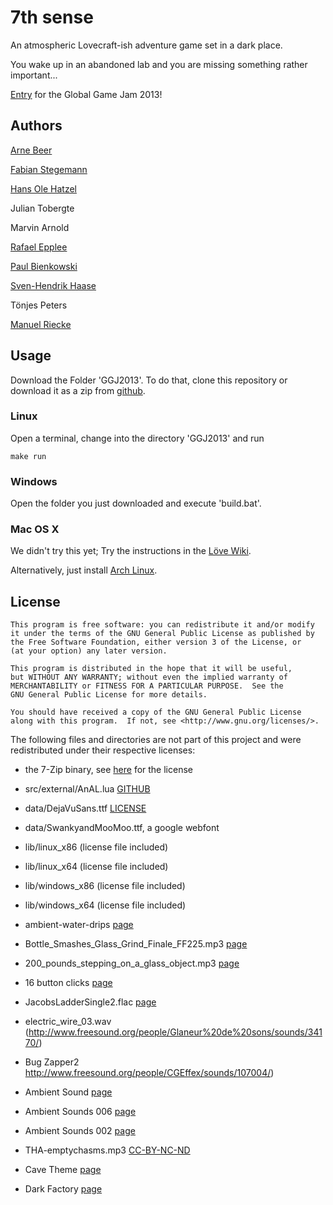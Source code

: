 # 7th sense

An atmospheric Lovecraft-ish adventure game set in a dark place.

You wake up in an abandoned lab and you are missing something rather important... 

[Entry](http://globalgamejam.org/2013/7th-sense) for the Global Game Jam 2013!

## Authors
[Arne Beer](https://github.com/nukesor)

[Fabian Stegemann](https://github.com/zetaron)

[Hans Ole Hatzel](https://github.com/hatzel)

Julian Tobergte

Marvin Arnold

[Rafael Epplee](https://github.com/raffomania)

[Paul Bienkowski](https://github.com/opatut)

[Sven-Hendrik Haase](https://github.com/svenstaro/)

Tönjes Peters

[Manuel Riecke](https://github.com/MrBeast)

## Usage

Download the Folder 'GGJ2013'. To do that, clone this repository or download it as a zip from [github](https://github.com/svenstaro/gamejam).

### Linux

Open a terminal, change into the directory 'GGJ2013' and run 

    make run

### Windows

Open the folder you just downloaded and execute 'build.bat'.

### Mac OS X

We didn't try this yet; Try the instructions in the [Löve Wiki](https://love2d.org/wiki/Getting_Started).

Alternatively, just install [Arch Linux](https://www.archlinux.org/).

## License

    This program is free software: you can redistribute it and/or modify
    it under the terms of the GNU General Public License as published by
    the Free Software Foundation, either version 3 of the License, or
    (at your option) any later version.

    This program is distributed in the hope that it will be useful,
    but WITHOUT ANY WARRANTY; without even the implied warranty of
    MERCHANTABILITY or FITNESS FOR A PARTICULAR PURPOSE.  See the
    GNU General Public License for more details.

    You should have received a copy of the GNU General Public License
    along with this program.  If not, see <http://www.gnu.org/licenses/>.

The following files and directories are not part of this project and were redistributed under their respective licenses:

* the 7-Zip binary, see [here](http://www.7-zip.org/license.txt) for the license
* src/external/AnAL.lua [GITHUB](https://github.com/bartbes/love-misc-libs/tree/master/AnAL)
* data/DejaVuSans.ttf [LICENSE](http://dejavu-fonts.org/wiki/License)
* data/SwankyandMooMoo.ttf, a google webfont
* lib/linux_x86 (license file included)
* lib/linux_x64 (license file included)
* lib/windows_x86 (license file included)
* lib/windows_x64 (license file included)
* ambient-water-drips [page](http://opengameart.org/content/ambient-water-drips)
* Bottle_Smashes_Glass_Grind_Finale_FF225.mp3 [page](http://www.freesound.org/people/martinimeniscus/sounds/164325/)
* 200_pounds_stepping_on_a_glass_object.mp3 [page](http://www.freesound.org/people/Tomlija/sounds/106881/)
* 16 button clicks [page](http://opengameart.org/content/16-button-clicks)
* JacobsLadderSingle2.flac [page](http://www.freesound.org/people/Halleck/sounds/19487/)
* electric_wire_03.wav (http://www.freesound.org/people/Glaneur%20de%20sons/sounds/34170/)
* Bug Zapper2  http://www.freesound.org/people/CGEffex/sounds/107004/)
* Ambient Sound [page](http://www.freesound.org/people/GoodSoundForYou/sounds/138585/)
* Ambient Sounds 006 [page](http://www.freesound.org/people/burning-mir/sounds/149068/)
* Ambient Sounds 002 [page](http://www.freesound.org/people/burning-mir/sounds/149066/)
* THA-emptychasms.mp3 [CC-BY-NC-ND](http://creativecommons.org/licenses/by-nc-nd/3.0/)

* Cave Theme [page](http://opengameart.org/content/cave-theme)
* Dark Factory [page](http://opengameart.org/content/dark-factory)
